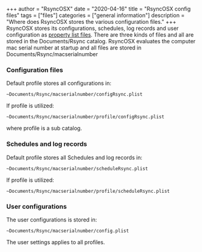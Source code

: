 +++
author = "RsyncOSX"
date = "2020-04-16"
title =  "RsyncOSX config files"
tags = ["files"]
categories = ["general information"]
description = "Where does RsyncOSX stores the various configuration files."
+++
RsyncOSX stores its configurations, schedules, log records and user configuration as [property list files](https://en.wikipedia.org/wiki/Property_list). There are three kinds of files and all are stored in the Documents/Rsync catalog. RsyncOSX evaluates the computer mac serial number at startup and all files are stored in Documents/Rsync/macserialnumber

### Configuration files

Default profile stores all configurations in:
```
~Documents/Rsync/macserialnumber/configRsync.plist
```
If profile is utilized:
```
~Documents/Rsync/macserialnumber/profile/configRsync.plist
```
where profile is a sub catalog.

### Schedules and log records

Default profile stores all Schedules and log records in:
```
~Documents/Rsync/macserialnumber/scheduleRsync.plist
```
If profile is utilized:
```
~Documents/Rsync/macserialnumber/profile/scheduleRsync.plist
```
### User configurations

The user configurations is stored in:
```
~Documents/Rsync/macserialnumber/config.plist
```
The user settings applies to all profiles.
